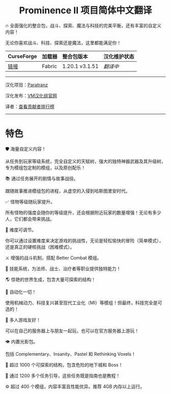 <div align="center"> 
   <h1>Prominence II 项目简体中文翻译</h1>
</div>

🔥 全面强化的整合包，战斗、探索、魔法与科技的完美平衡，还有丰富的自定义内容！

无论你喜欢战斗、科技、探索还是魔法，这里都能满足你！

CurseForge|加载器|整合包版本|汉化维护状态
:-|:-|:-|:-
[链接](https://www.curseforge.com/minecraft/modpacks/prominence-2-rpg)|Fabric|1.20.1 v3.1.51|*翻译中*|

---

汉化项目：[Paratranz](https://paratranz.cn/projects/13782)

汉化发布：[VM汉化组官网](https://vmct-cn.top/modpacks/prominence2)

译者：[查看贡献者排行榜](https://paratranz.cn/projects/13782/leaderboard)

---

# 特色

🛡️ 海量自定义内容！

从任务到玩家等级系统，完全自定义的天赋树，强大的独特神器武器及其升级树，专为模组包定制的模组，以及原创配乐！

📚 通过任务展开的剧情与故事战役。

跟随故事推进模组包的进程，从虚空的入侵到哈斯图里安时代。

✅ 怪物等级随玩家提升。

所有怪物的强度会随你的等级提升，还会根据附近玩家的数量增强！无论有多少人，它们都会带来挑战。

🔴 难度可调节。

你可以通过设置难度来决定游戏的挑战性，无论是轻松愉快的冒险（简单模式），还是真正的硬核挑战（困难模式）。

⚔️ 增强的战斗机制，搭配 Better Combat 模组。

💛 技能系统，为法师、战士、治疗者等职业提供独特能力！

🌎 惊艳的世界生成，包含大量可探索的结构！

🔧 自动化一切！

使用机械动力、科技复兴甚至现代工业化（MI）等模组！但最终，科技完全是可选的！

👥 多人游戏友好！

可以在自己的服务器上与朋友一起玩，也可以在官方服务器上游玩！

👁️ 内置光影包。

包括 Complementary、Insanity、Pastel 和 Rethinking Voxels！

🏰 超过 1000 个可探索的结构，包含危险的地下城和 Boss！

📖 通过 1200 多个任务引导，这些任务既是指南也是教程！

⚙️ 超过 400 个模组，内容丰富且性能优异。推荐 4GB 内存以上运行。

